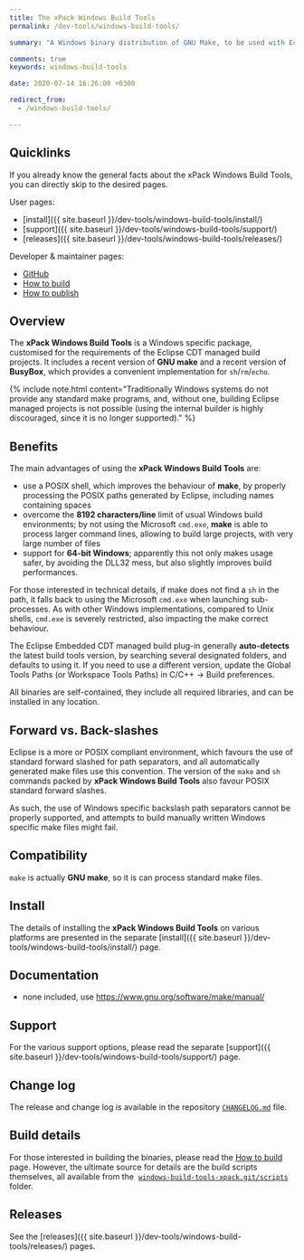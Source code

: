 ```yaml
---
title: The xPack Windows Build Tools
permalink: /dev-tools/windows-build-tools/

summary: "A Windows binary distribution of GNU Make, to be used with Eclipse Embedded CDT."

comments: true
keywords: windows-build-tools

date: 2020-07-14 16:26:00 +0300

redirect_from:
  - /windows-build-tools/

---
```


## Quicklinks

If you already know the general facts about the xPack Windows Build Tools, you can
directly skip to the desired pages.

User pages:

- [install]({{ site.baseurl }}/dev-tools/windows-build-tools/install/)
- [support]({{ site.baseurl }}/dev-tools/windows-build-tools/support/)
- [releases]({{ site.baseurl }}/dev-tools/windows-build-tools/releases/)

Developer & maintainer pages:

- [GitHub](https://github.com/xpack-dev-tools/windows-build-tools-xpack/)
- [How to build](https://github.com/xpack-dev-tools/windows-build-tools-xpack/blob/xpack/README-BUILD.md)
- [How to publish](https://github.com/xpack-dev-tools/windows-build-tools-xpack/blob/xpack/README-RELEASE.md)

## Overview

The **xPack Windows Build Tools** is a Windows specific package,
customised for the requirements of the Eclipse CDT managed build
projects. It includes a recent version of **GNU make** and a recent
version of **BusyBox**, which provides a convenient implementation
for `sh`/`rm`/`echo`.

{% include note.html content="Traditionally Windows systems do not
provide any standard make programs, and, without one, building Eclipse
managed projects is not possible (using the internal builder is highly
discouraged, since it is no longer supported)." %}

## Benefits

The main advantages of using the **xPack Windows Build Tools** are:

- use a POSIX shell, which improves the behaviour
of **make**, by properly processing the POSIX paths generated by Eclipse,
including names containing spaces
- overcome the **8192 characters/line** limit of usual Windows build
environments; by not using the Microsoft `cmd.exe`, **make** is able to process
larger command lines, allowing to build large projects, with very large
number of files
- support for **64-bit Windows**; apparently this not only makes usage
safer, by avoiding the DLL32 mess, but also slightly improves build
performances.

For those interested in technical details, if make does not find a `sh`
in the path, it falls back to using the Microsoft `cmd.exe` when launching
sub-processes. As with other Windows implementations, compared to Unix
shells, `cmd.exe` is severely restricted, also impacting the make correct
behaviour.

The Eclipse Embedded CDT managed build plug-in generally **auto-detects**
the latest build tools version, by searching several designated folders,
and defaults to using it. If you need to use a different version, update
the Global Tools Paths (or Workspace Tools Paths) in C/C++ → Build preferences.

All binaries are self-contained, they include all required libraries,
and can be installed in any location.

## Forward vs. Back-slashes

Eclipse is a more or POSIX compliant environment, which favours the use of
standard forward slashed for path separators, and all automatically
generated make files use this convention. The version of the `make` and
`sh` commands packed by **xPack Windows Build Tools** also favour
POSIX standard forward slashes.

As such, the use of Windows specific backslash path separators cannot be
properly supported, and attempts to build manually written Windows
specific make files might fail.

## Compatibility

`make` is actually **GNU make**, so it is can process standard make files.

## Install

The details of installing the **xPack Windows Build Tools** on various
platforms are presented in the separate
[install]({{ site.baseurl }}/dev-tools/windows-build-tools/install/) page.

## Documentation

- none included, use https://www.gnu.org/software/make/manual/

## Support

For the various support options, please read the separate
[support]({{ site.baseurl }}/dev-tools/windows-build-tools/support/) page.

## Change log

The release and change log is available in the repository
[`CHANGELOG.md`](https://github.com/xpack-dev-tools/windows-build-tools-xpack/blob/xpack/CHANGELOG.md) file.

## Build details

For those interested in building the binaries, please read the
[How to build](https://github.com/xpack-dev-tools/windows-build-tools-xpack/blob/xpack/README-BUILD.md)
page.
However, the ultimate source for details are the build scripts themselves,
all available from the 
[`windows-build-tools-xpack.git/scripts`](https://github.com/xpack-dev-tools/windows-build-tools-xpack/tree/xpack/scripts/)
folder.

## Releases

See the [releases]({{ site.baseurl }}/dev-tools/windows-build-tools/releases/) pages.
